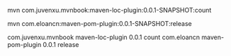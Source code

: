 mvn com.juvenxu.mvnbook:maven-loc-plugin:0.0.1-SNAPSHOT:count

mvn com.eloancn:maven-pom-plugin:0.0.1-SNAPSHOT:release



<plugin>
	<groupId>com.juvenxu.mvnbook</groupId>
	<artifactId>maven-loc-plugin</artifactId>
	<version>0.0.1</version>
	<executions>
		<execution>
			<goals>
				<goal>count</goal>
			</goals>
		</execution>
	</executions>
</plugin>
<plugin>
	<groupId>com.eloancn</groupId>
	<artifactId>maven-pom-plugin</artifactId>
	<version>0.0.1</version>
	<executions>
		<execution>
			<goals>
				<goal>release</goal>
			</goals>
		</execution>
	</executions>
</plugin>